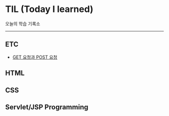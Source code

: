 # TIL (Today I learned)

오늘의 학습 기록소

---

## ETC

- [GET 요청과 POST 요청](https://github.com/b00db/TIL/blob/master/ETC/GET-POST.md)

## HTML

## CSS

## Servlet/JSP Programming

